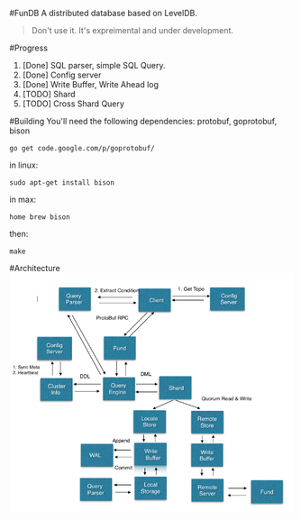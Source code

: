 #FunDB
A distributed database based on LevelDB.

> Don't use it. It's expreimental and under development.

#Progress
1. [Done] SQL parser, simple SQL Query.
2. [Done] Config server
3. [Done] Write Buffer, Write Ahead log
4. [TODO] Shard
5. [TODO] Cross Shard Query

#Building
You'll need the following dependencies: protobuf, goprotobuf, bison

    go get code.google.com/p/goprotobuf/

in linux:
    
    sudo apt-get install bison

in max:
    
    home brew bison

then:
    
    make

#Architecture
![Alt architecture.png](/notes/architecture.png)